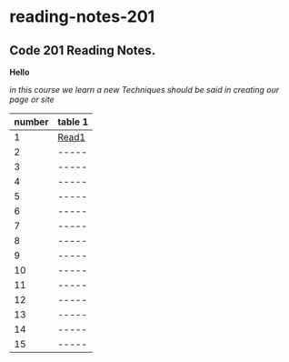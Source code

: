 # reading-notes-201
## Code 201 Reading Notes.

**Hello**

*in this course we learn a new Techniques should be said in creating our page or site*

|number |table 1 |
| ----- | ------ |
|1| [Read1](class-02.md) |
|2|-----|
|3|-----|
|4|-----|
|5|-----|
|6|-----|
|7|-----|
|8|-----|
|9|-----|
|10|-----|
|11|-----|
|12|-----|
|13|-----|
|14|-----|
|15|-----|



